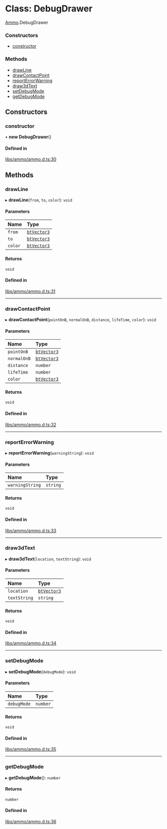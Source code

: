# Class: DebugDrawer

[Ammo](../modules/Ammo.md).DebugDrawer


### Constructors

- [constructor](Ammo.DebugDrawer.md#constructor)

### Methods

- [drawLine](Ammo.DebugDrawer.md#drawline)
- [drawContactPoint](Ammo.DebugDrawer.md#drawcontactpoint)
- [reportErrorWarning](Ammo.DebugDrawer.md#reporterrorwarning)
- [draw3dText](Ammo.DebugDrawer.md#draw3dtext)
- [setDebugMode](Ammo.DebugDrawer.md#setdebugmode)
- [getDebugMode](Ammo.DebugDrawer.md#getdebugmode)

## Constructors

### constructor

• **new DebugDrawer**()

#### Defined in

[libs/ammo/ammo.d.ts:30](https://github.com/Orillusion/orillusion/blob/main/src/libs/ammo/ammo.d.ts#L30)

## Methods

### drawLine

▸ **drawLine**(`from`, `to`, `color`): `void`

#### Parameters

| Name | Type |
| :------ | :------ |
| `from` | [`btVector3`](Ammo.btVector3.md) |
| `to` | [`btVector3`](Ammo.btVector3.md) |
| `color` | [`btVector3`](Ammo.btVector3.md) |

#### Returns

`void`

#### Defined in

[libs/ammo/ammo.d.ts:31](https://github.com/Orillusion/orillusion/blob/main/src/libs/ammo/ammo.d.ts#L31)

___

### drawContactPoint

▸ **drawContactPoint**(`pointOnB`, `normalOnB`, `distance`, `lifeTime`, `color`): `void`

#### Parameters

| Name | Type |
| :------ | :------ |
| `pointOnB` | [`btVector3`](Ammo.btVector3.md) |
| `normalOnB` | [`btVector3`](Ammo.btVector3.md) |
| `distance` | `number` |
| `lifeTime` | `number` |
| `color` | [`btVector3`](Ammo.btVector3.md) |

#### Returns

`void`

#### Defined in

[libs/ammo/ammo.d.ts:32](https://github.com/Orillusion/orillusion/blob/main/src/libs/ammo/ammo.d.ts#L32)

___

### reportErrorWarning

▸ **reportErrorWarning**(`warningString`): `void`

#### Parameters

| Name | Type |
| :------ | :------ |
| `warningString` | `string` |

#### Returns

`void`

#### Defined in

[libs/ammo/ammo.d.ts:33](https://github.com/Orillusion/orillusion/blob/main/src/libs/ammo/ammo.d.ts#L33)

___

### draw3dText

▸ **draw3dText**(`location`, `textString`): `void`

#### Parameters

| Name | Type |
| :------ | :------ |
| `location` | [`btVector3`](Ammo.btVector3.md) |
| `textString` | `string` |

#### Returns

`void`

#### Defined in

[libs/ammo/ammo.d.ts:34](https://github.com/Orillusion/orillusion/blob/main/src/libs/ammo/ammo.d.ts#L34)

___

### setDebugMode

▸ **setDebugMode**(`debugMode`): `void`

#### Parameters

| Name | Type |
| :------ | :------ |
| `debugMode` | `number` |

#### Returns

`void`

#### Defined in

[libs/ammo/ammo.d.ts:35](https://github.com/Orillusion/orillusion/blob/main/src/libs/ammo/ammo.d.ts#L35)

___

### getDebugMode

▸ **getDebugMode**(): `number`

#### Returns

`number`

#### Defined in

[libs/ammo/ammo.d.ts:36](https://github.com/Orillusion/orillusion/blob/main/src/libs/ammo/ammo.d.ts#L36)
